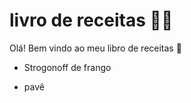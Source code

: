 # livro de receitas :man_cook:

Olá! Bem vindo ao meu libro de receitas :wave:

- Strogonoff de frango

- pavê

  